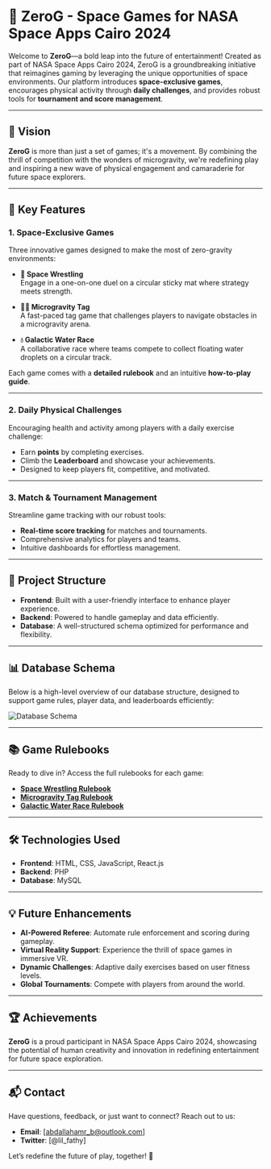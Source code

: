 # 🌌 ZeroG - Space Games for NASA Space Apps Cairo 2024

Welcome to **ZeroG**—a bold leap into the future of entertainment! Created as part of NASA Space Apps Cairo 2024, ZeroG is a groundbreaking initiative that reimagines gaming by leveraging the unique opportunities of space environments. Our platform introduces **space-exclusive games**, encourages physical activity through **daily challenges**, and provides robust tools for **tournament and score management**.

---

## 🚀 Vision

**ZeroG** is more than just a set of games; it's a movement. By combining the thrill of competition with the wonders of microgravity, we're redefining play and inspiring a new wave of physical engagement and camaraderie for future space explorers.

---

## 🌟 Key Features

### 1. **Space-Exclusive Games**  
Three innovative games designed to make the most of zero-gravity environments:

- **🚩 Space Wrestling**  
  Engage in a one-on-one duel on a circular sticky mat where strategy meets strength.

- **🏃‍♂️ Microgravity Tag**  
  A fast-paced tag game that challenges players to navigate obstacles in a microgravity arena.

- **💧 Galactic Water Race**  
  A collaborative race where teams compete to collect floating water droplets on a circular track.

Each game comes with a **detailed rulebook** and an intuitive **how-to-play guide**.

---

### 2. **Daily Physical Challenges**  
Encouraging health and activity among players with a daily exercise challenge:
- Earn **points** by completing exercises.
- Climb the **Leaderboard** and showcase your achievements.
- Designed to keep players fit, competitive, and motivated.

---

### 3. **Match & Tournament Management**  
Streamline game tracking with our robust tools:
- **Real-time score tracking** for matches and tournaments.
- Comprehensive analytics for players and teams.
- Intuitive dashboards for effortless management.

---

## 📂 Project Structure

- **Frontend**: Built with a user-friendly interface to enhance player experience.
- **Backend**: Powered to handle gameplay and data efficiently.
- **Database**: A well-structured schema optimized for performance and flexibility.

---

## 📊 Database Schema

Below is a high-level overview of our database structure, designed to support game rules, player data, and leaderboards efficiently:

![Database Schema](https://i.ibb.co/1LydcdK/database-scheme.png)

---

## 📚 Game Rulebooks

Ready to dive in? Access the full rulebooks for each game:
- [**Space Wrestling Rulebook**](space_wrestling.pdf)
- [**Microgravity Tag Rulebook**](microgravity_tag.pdf)
- [**Galactic Water Race Rulebook**](galactic_water_race.pdf)

---

## 🛠️ Technologies Used

- **Frontend**: HTML, CSS, JavaScript, React.js
- **Backend**: PHP
- **Database**: MySQL

---

## 💡 Future Enhancements

- **AI-Powered Referee**: Automate rule enforcement and scoring during gameplay.
- **Virtual Reality Support**: Experience the thrill of space games in immersive VR.
- **Dynamic Challenges**: Adaptive daily exercises based on user fitness levels.
- **Global Tournaments**: Compete with players from around the world.

---

## 🏆 Achievements

**ZeroG** is a proud participant in NASA Space Apps Cairo 2024, showcasing the potential of human creativity and innovation in redefining entertainment for future space exploration.

---

## 📬 Contact

Have questions, feedback, or just want to connect? Reach out to us:  
- **Email**: [abdallahamr_b@outlook.com]  
- **Twitter**: [@lil_fathy]  

Let’s redefine the future of play, together! 🚀

